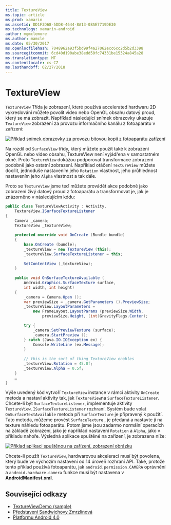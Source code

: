 ```yaml
---
title: TextureView
ms.topic: article
ms.prod: xamarin
ms.assetid: DD1F3D68-5DD8-4644-8A13-08AE7719DE30
ms.technology: xamarin-android
author: mgmclemore
ms.author: mamcle
ms.date: 05/30/2017
ms.openlocfilehash: 7048962a93f5bd99f4a27062ecc6cc2d5b2d3398
ms.sourcegitcommit: 6cd40d190abe38edd50fc74331be15324a845a28
ms.translationtype: MT
ms.contentlocale: cs-CZ
ms.lasthandoff: 02/27/2018
---
```

# <a name="textureview"></a>TextureView

`TextureView` Třída je zobrazení, které používá accelerated hardwaru 2D vykreslování můžete povolit video nebo OpenGL obsahu datový proud, který se má zobrazit. Například následující snímek obrazovky ukazuje `TextureView` zobrazení za provozu informačního kanálu z fotoaparátu v zařízení:

[![Příklad snímek obrazovky za provozu bitovou kopii z fotoaparátu zařízení](texture-view-images/22-textureviewcamera.png)](texture-view-images/22-textureviewcamera.png)

Na rozdíl od `SurfaceView` třídy, který můžete použít také k zobrazení OpenGL nebo video obsahu, TextureView není vyjádřena v samostatném okně.
Proto `TextureView` dokážou podporovat transformace zobrazení podobně jako ostatní zobrazení. Například otáčení `TextureView` můžete docílit, jednoduše nastavením jeho `Rotation` vlastnost, jeho průhlednost nastavením jeho `Alpha` vlastnost a tak dále.

Proto se `TextureView` jsme teď můžete provádět akce podobně jako zobrazení živý datový proud z fotoaparátu a transformovat je, jak je znázorněno v následujícím kódu:

```csharp
public class TextureViewActivity : Activity,
    TextureView.ISurfaceTextureListener
{
    Camera _camera;
    TextureView _textureView;
       
    protected override void OnCreate (Bundle bundle)
    {
        base.OnCreate (bundle);
        _textureView = new TextureView (this);
        _textureView.SurfaceTextureListener = this;
           
        SetContentView (_textureView);
    }
       
    public void OnSurfaceTextureAvailable (
        Android.Graphics.SurfaceTexture surface,
        int width, int height)
    {
        _camera = Camera.Open ();
        var previewSize = _camera.GetParameters ().PreviewSize;
        _textureView.LayoutParameters =
            new FrameLayout.LayoutParams (previewSize.Width,
                previewSize.Height, (int)GravityFlags.Center);

        try {
            _camera.SetPreviewTexture (surface);
            _camera.StartPreview ();
        } catch (Java.IO.IOException ex) {
            Console.WriteLine (ex.Message);
        }
           
        // this is the sort of thing TextureView enables
        _textureView.Rotation = 45.0f;
        _textureView.Alpha = 0.5f;
    }
    …
}
```

Výše uvedený kód vytvoří `TextureView` instance v rámci aktivity `OnCreate` metoda a nastaví aktivity tak, jak `TextureView`na `SurfaceTextureListener`. Chcete-li být `SurfaceTextureListener`, implementuje aktivity `TextureView.ISurfaceTextureListener` rozhraní. Systém bude volat `OnSurfaceTextAvailable` metoda při `SurfaceTexture` je připravený k použití. Tato metoda, můžeme provést `SurfaceTexture` , je předaná a nastavte ji na texture náhledu fotoaparátu. Potom jsme jsou zadarmo normální operacích na základě zobrazení, jako je například nastavení `Rotation` a `Alpha`, jako v příkladu nahoře. Výsledná aplikace spuštěné na zařízení, je zobrazena níže:

[![Příklad aplikaci spuštěnou na zařízení, zobrazení obrázku](texture-view-images/17-textureviewdemo.png)](texture-view-images/17-textureviewdemo.png)

Chcete-li použít `TextureView`, hardwarovou akceleraci musí být povolena, který bude ve výchozím nastavení od 14 úroveň rozhraní API. Také, protože tento příklad používá fotoaparátu, jak `android.permission.CAMERA` oprávnění a `android.hardware.camera` funkce musí být nastavena v **AndroidManifest.xml**.



## <a name="related-links"></a>Související odkazy

- [TextureViewDemo (sample)](https://developer.xamarin.com/samples/monodroid/TextureViewDemo/)
- [Představení Sandwichovy Zmrzlinová](http://www.android.com/about/ice-cream-sandwich/)
- [Platformu Android 4.0](http://developer.android.com/sdk/android-4.0.html)
